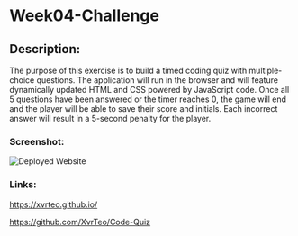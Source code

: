 # Week04-Challenge

## Description:

The purpose of this exercise is to build a timed coding quiz with multiple-choice questions. The application will run in the browser and will feature dynamically updated HTML and CSS powered by JavaScript code. Once all 5 questions have been answered or the timer reaches 0, the game will end and the player will be able to save their score and initials. Each incorrect answer will result in a 5-second penalty for the player.

### Screenshot:

![Deployed Website](./Images/animation.gif)

### Links:

https://xvrteo.github.io/

https://github.com/XvrTeo/Code-Quiz
